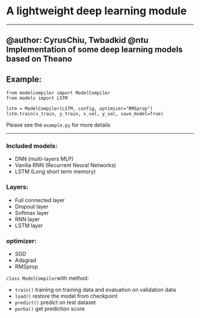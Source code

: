 # A lightweight deep learning module
-----
@author: CyrusChiu, Twbadkid @ntu
Implementation of some deep learning models based on Theano
-----

## Example:
```
from modelcompiler import ModelCompiler
from models import LSTM

lstm = ModelCompiler(LSTM, config, optimizer="RMSprop")
lstm.train(x_train, y_train, x_val, y_val, save_model=True)
```
Please see the `example.py` for more details

-----
### Included models: 
- DNN (multi-layers MLP)
- Vanilla RNN (Recurrent Neural Networks)
- LSTM (Long short term memory)

### Layers:
- Full connected layer
- Dropout layer
- Softmax layer
- RNN layer
- LSTM layer

### optimizer:
- SGD
- Adagrad
- RMSprop

`class ModelCompiler`with method:
- `train()` training on training data and evaluation on validation data
- `load()`  restore the model from checkpoint
- `predict()` predict on test dataset
- `porba()` get prediction score

